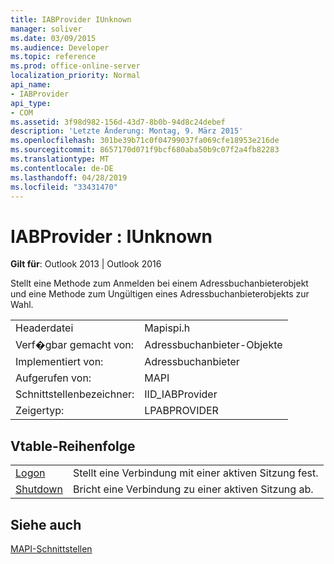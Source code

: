 ```yaml
---
title: IABProvider IUnknown
manager: soliver
ms.date: 03/09/2015
ms.audience: Developer
ms.topic: reference
ms.prod: office-online-server
localization_priority: Normal
api_name:
- IABProvider
api_type:
- COM
ms.assetid: 3f98d982-156d-43d7-8b0b-94d8c24debef
description: 'Letzte Änderung: Montag, 9. März 2015'
ms.openlocfilehash: 301be39b71c0f04799037fa069cfe18953e216de
ms.sourcegitcommit: 8657170d071f9bcf680aba50b9c07f2a4fb82283
ms.translationtype: MT
ms.contentlocale: de-DE
ms.lasthandoff: 04/28/2019
ms.locfileid: "33431470"
---
```

# <a name="iabprovider--iunknown"></a>IABProvider : IUnknown

  
  
**Gilt für**: Outlook 2013 | Outlook 2016 
  
Stellt eine Methode zum Anmelden bei einem Adressbuchanbieterobjekt und eine Methode zum Ungültigen eines Adressbuchanbieterobjekts zur Wahl.
  
|||
|:-----|:-----|
|Headerdatei  <br/> |Mapispi.h  <br/> |
|Verf�gbar gemacht von:  <br/> |Adressbuchanbieter-Objekte  <br/> |
|Implementiert von:  <br/> |Adressbuchanbieter  <br/> |
|Aufgerufen von:  <br/> |MAPI  <br/> |
|Schnittstellenbezeichner:  <br/> |IID_IABProvider  <br/> |
|Zeigertyp:  <br/> |LPABPROVIDER  <br/> |
   
## <a name="vtable-order"></a>Vtable-Reihenfolge

|||
|:-----|:-----|
|[Logon](iabprovider-logon.md) <br/> |Stellt eine Verbindung mit einer aktiven Sitzung fest.  <br/> |
|[Shutdown](iabprovider-shutdown.md) <br/> |Bricht eine Verbindung zu einer aktiven Sitzung ab.  <br/> |
   
## <a name="see-also"></a>Siehe auch



[MAPI-Schnittstellen](mapi-interfaces.md)

